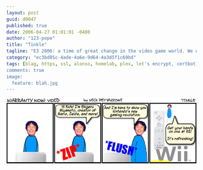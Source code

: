 ```yaml
---
layout: post
guid: d0047
published: true
date: 2006-04-27 01:01:01 -0400
author: "123-pope"
title: "Tinkle"
tagline: "E3 2006: a time of great change in the video game world. We will all remember where we were the first time that Miyamoto pulled his Wii out for all of us to play with."
category: "ec3bd05c-4ade-4a6e-9d64-4a3d5f1c69bd"
tags: [blag, https, ssl, alonso, homelab, plex, let's encrypt, certbot]
comments: true
image:
  feature: blah.jpg
---
```


![](/assets/img/lol/comic20.jpg "Let's not discuss the Wii U until I'm emotionally prepared.")